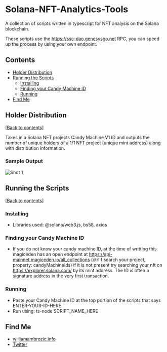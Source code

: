 # Solana-NFT-Analytics-Tools
A collection of scripts written in typescript for NFT analysis on the Solana blockchain.

These scripts use the https://ssc-dao.genesysgo.net RPC, you can speed up the process by using your own endpoint.

## Contents
- [Holder Distribution](https://github.com/WilliamAmbrozic/Solana-NFT-Analytics-Tools#Holder-Distribution)  
- [Running the Scripts](https://github.com/WilliamAmbrozic/Solana-NFT-Analytics-Tools#Running-the-Scripts) 
  - [Installing](https://github.com/WilliamAmbrozic/Solana-NFT-Analytics-Tools#Running-the-Scripts) 
  - [Finding your Candy Machine ID](https://github.com/WilliamAmbrozic/Solana-NFT-Analytics-Tools#Finding-your-Candy-Machine-ID) 
  - [Running](https://github.com/WilliamAmbrozic/Solana-NFT-Analytics-Tools#Running) 
- [Find Me](https://github.com/WilliamAmbrozic/Solana-NFT-Analytics-Tools#find-me-)


## Holder Distribution

[[Back to contents]](https://github.com/WilliamAmbrozic/Solana-NFT-Analytics-Tools#contents)

Takes in a Solana NFT projects Candy Machine V1 ID and outputs the number of unique holders of a 1/1 NFT project (unique mint address) along with distribution information.

### Sample Output

![Shot 1](https://imgur.com/x9ohJCu.png) 

## Running the Scripts

[[Back to contents]](https://github.com/WilliamAmbrozic/Solana-NFT-Analytics-Tools#contents)

### Installing

* Libraries used: @solana/web3.js, bs58, axios

### Finding your Candy Machine ID

* If you do not know your candy machine ID, at the time of writting this magiceden has an open endpoint at https://api-mainnet.magiceden.io/all_collections (ctrl f search your project, property: candyMachineIds) if it is not present try searching your nft on https://explorer.solana.com/ by its mint address. The ID is often a signature address in the very first transaction.

### Running 
* Paste your Candy Machine ID at the top portion of the scripts that says ENTER-YOUR-ID-HERE
* Run using: ts-node SCRIPT_NAME_HERE

## Find Me

- [williamambrozic.info](https://williamambrozic.info)
- [Twitter](https://twitter.com/WilliamAmbrozic)


